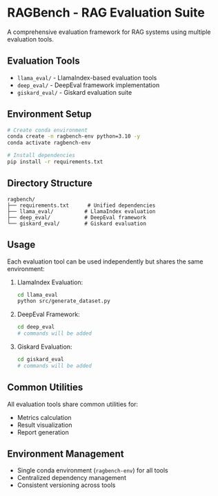 # RAGBench - RAG Evaluation Suite

A comprehensive evaluation framework for RAG systems using multiple evaluation tools.

## Evaluation Tools

- `llama_eval/` - LlamaIndex-based evaluation tools
- `deep_eval/` - DeepEval framework implementation
- `giskard_eval/` - Giskard evaluation suite

## Environment Setup

```bash
# Create conda environment
conda create -n ragbench-env python=3.10 -y
conda activate ragbench-env

# Install dependencies
pip install -r requirements.txt
```

## Directory Structure
```
ragbench/
├── requirements.txt      # Unified dependencies
├── llama_eval/          # LlamaIndex evaluation
├── deep_eval/           # DeepEval framework
└── giskard_eval/        # Giskard evaluation
```

## Usage

Each evaluation tool can be used independently but shares the same environment:

1. LlamaIndex Evaluation:
   ```bash
   cd llama_eval
   python src/generate_dataset.py
   ```

2. DeepEval Framework:
   ```bash
   cd deep_eval
   # commands will be added
   ```

3. Giskard Evaluation:
   ```bash
   cd giskard_eval
   # commands will be added
   ```

## Common Utilities

All evaluation tools share common utilities for:
- Metrics calculation
- Result visualization
- Report generation

## Environment Management

- Single conda environment (`ragbench-env`) for all tools
- Centralized dependency management
- Consistent versioning across tools
